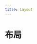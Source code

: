 ```yaml
---
title: Layout
---
```

# 布局

<ClientOnly>
  <layout-demo-1></layout-demo-1>
  <layout-demo-2></layout-demo-2>
  <layout-demo-3></layout-demo-3>
  <layout-demo-4></layout-demo-4>
</ClientOnly>